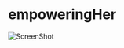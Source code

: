 # empoweringHer

![ScreenShot](https://{https://s3.amazonaws.com/joinmiraki/Screen+Shot+2016-04-06+at+4.08.27+PM.png})
